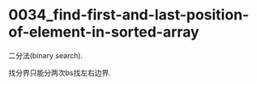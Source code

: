 # 0034_find-first-and-last-position-of-element-in-sorted-array

二分法(binary search).

找分界只能分两次bs找左右边界.
